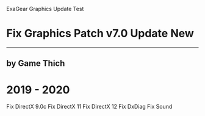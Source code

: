 ExaGear Graphics Update Test

# Fix Graphics Patch v7.0 Update New
----------------------------------------------
by Game Thich
----------------------------------------------
2019 - 2020
==============================================

Fix DirectX 9.0c
Fix DirectX 11
Fix DirectX 12
Fix DxDiag
Fix Sound
